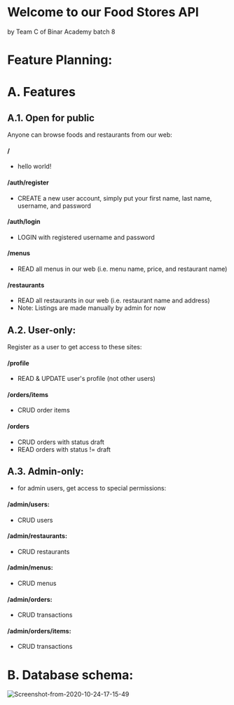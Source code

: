# Welcome to our Food Stores API
by Team C of Binar Academy batch 8

# Feature Planning:
# A. Features
## A.1. Open for public
Anyone can browse foods and restaurants from our web:
#### **/**
- hello world!
#### **/auth/register**
- CREATE a new user account, simply put your first name, last name, username, and password
#### **/auth/login**
- LOGIN with registered username and password
#### **/menus**
- READ all menus in our web (i.e. menu name, price, and restaurant name)
#### **/restaurants**
- READ all restaurants in our web (i.e. restaurant name and address)
- Note: Listings are made manually by admin for now


## A.2. User-only:
Register as a user to get access to these sites:
#### **/profile**
- READ & UPDATE user's profile (not other users)
#### **/orders/items**
- CRUD order items
#### **/orders**
- CRUD orders with status draft
- READ orders with status != draft

## A.3. Admin-only:
- for admin users, get access to special permissions:
#### **/admin/users**:
- CRUD  users
#### **/admin/restaurants**:
- CRUD  restaurants
#### **/admin/menus**:
- CRUD menus
#### **/admin/orders**:
- CRUD transactions
#### **/admin/orders/items**:
- CRUD transactions


# B. Database schema:
<img src="https://i.ibb.co/N2tM7SW/Screenshot-from-2020-10-24-17-15-49.png" alt="Screenshot-from-2020-10-24-17-15-49" border="0">
